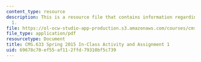 ```yaml
---
content_type: resource
description: This is a resource file that contains information regarding assignment
  1.
file: https://ol-ocw-studio-app-production.s3.amazonaws.com/courses/cms-633-digital-humanities-spring-2015/69678c70ef55af112ffd79310bf5c739_MITCMS_633S15_Assignment1.pdf
file_type: application/pdf
resourcetype: Document
title: CMS.633 Spring 2015 In-Class Activity and Assignment 1
uid: 69678c70-ef55-af11-2ffd-79310bf5c739
---
```

